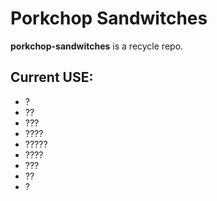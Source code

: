 # Porkchop Sandwitches


**porkchop-sandwitches** is a recycle repo. 



## Current USE:
+ ?
+ ??
+ ???
+ ????
+ ?????
+ ????
+ ???
+ ??
+ ?


